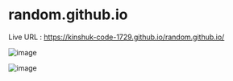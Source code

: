 # random.github.io

Live URL : https://kinshuk-code-1729.github.io/random.github.io/

![image](https://github.com/kinshuk-code-1729/random.github.io/assets/90320839/13a64f37-9d67-4449-b430-614d43f15e45)

![image](https://github.com/kinshuk-code-1729/random.github.io/assets/90320839/1ff0b38a-4e71-47aa-a7dd-92616553c651)
